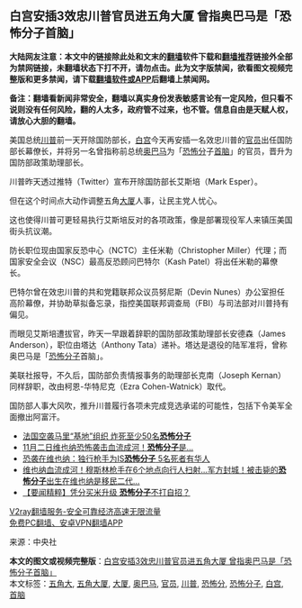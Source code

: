  <h2>白宫安插3效忠川普官员进五角大厦 曾指奥巴马是「恐怖分子首脑」</h2> <p class="notice"><b>大陆网友注意：本文中的链接除此处和文末的<a href="https://github.com/bannedbook/fanqiang" >翻墙</a>软件下载和<a href="https://github.com/killgcd/justmysocks/blob/master/README.md">翻墙推荐</a>链接外全部为禁网链接，未翻墙状态下打不开，请勿点击。此为文字版禁闻，欲看图文视频完整版和更多禁闻，请下载<a href="https://github.com/bannedbook/fanqiang">翻墙软件或APP</a>后翻墙上禁闻网。</p><p>备注：翻墙看新闻非常安全，翻墙以真实身份发表敏感言论有一定风险，但只看不说则没有任何风险，翻的人太多，政府管不过来，也不管。信息自由是天赋人权，请放心大胆的翻墙。</b></p>  <div class="entry"> <p id="conimg"></p> <p>美国总统<a href="https://www.bannedbook.org/bnews/tag/%e5%b7%9d%e6%99%ae/" class="st_tag internal_tag" rel="tag" title="标签 川普 下的日志">川普</a>前一天开除国防部长，<a href="https://www.bannedbook.org/bnews/tag/%e7%99%bd%e5%ae%ab/" class="st_tag internal_tag" rel="tag" title="标签 白宫 下的日志">白宫</a>今天再安插一名效忠川普的<a href="https://www.bannedbook.org/bnews/tag/%E5%AE%98%E5%91%98/" class="st_tag internal_tag" rel="tag" title="标签 官员 下的日志">官员</a>出任国防部长幕僚长，并将另一名曾指称前总统<a href="https://www.bannedbook.org/bnews/tag/%e5%a5%a5%e5%b7%b4%e9%a9%ac/" class="st_tag internal_tag" rel="tag" title="标签 奥巴马 下的日志">奥巴马</a>为「<a href="https://www.bannedbook.org/bnews/tag/%E6%81%90%E6%80%96%E5%88%86/" class="st_tag internal_tag" rel="tag" title="标签 恐怖分 下的日志">恐怖分</a>子<a href="https://www.bannedbook.org/bnews/tag/%E9%A6%96%E8%84%91/" class="st_tag internal_tag" rel="tag" title="标签 首脑 下的日志">首脑</a>」的官员，晋升为国防部政策助理部长。</p> <p>川普昨天透过推特（Twitter）宣布开除国防部长艾斯培（Mark Esper）。</p> <p>但在这个时间点大动作调整五角<a href="https://www.bannedbook.org/bnews/tag/%E5%A4%A7%E5%8E%A6/" class="st_tag internal_tag" rel="tag" title="标签 大厦 下的日志">大厦</a>人事，让民主党人忧心。</p> <p>这也使得川普可更轻易执行艾斯培反对的各项政策，像是部署现役军人来镇压美国街头抗议潮。</p>  <p>防长职位现由国家反恐中心（NCTC）主任米勒（Christopher Miller）代理；而国家安全会议（NSC）最高反恐顾问巴特尔（Kash Patel）将出任米勒的幕僚长。</p> <p>巴特尔曾在效忠川普的共和党籍联邦众议员努尼斯（Devin Nunes）办公室担任高阶幕僚，并协助草拟备忘录，指控美国联邦调查局（FBI）与司法部对川普持有偏见。</p> <p>而眼见艾斯培遭拔官，昨天一早跟着辞职的国防部政策助理部长安德森（James Anderson），职位由塔达（Anthony Tata）递补。塔达是退役的陆军准将，曾称奥巴马是「<a href="https://www.bannedbook.org/bnews/tag/%e6%81%90%e6%80%96%e5%88%86%e5%ad%90/" class="st_tag internal_tag" rel="tag" title="标签 恐怖分子 下的日志">恐怖分子</a>首脑」。</p> <p>美联社报导，不久后，国防部负责情报事务的助理部长克南（Joseph Kernan）同样辞职，改由柯恩-华特尼克（Ezra Cohen-Watnick）取代。</p> <p>国防部人事大风吹，推升川普履行各项未完成竞选承诺的可能性，包括下令美军全面撤出阿富汗。</p>  <ul class='op-related-articles' title='相关阅读'> <li><a href='https://www.bannedbook.org/bnews/baitai/20201105/1426331.html' target='_blank'>法国空袭马里“基地”组织 炸死至少50名<b>恐怖分子</b></a></li> <li><a href='https://www.bannedbook.org/bnews/comments/20201105/1426118.html' target='_blank'>11月二日维也纳恐怖袭击血流成河！<b>恐怖分子</b>是…</a></li> <li><a href='https://www.bannedbook.org/bnews/comments/20201104/1425779.html' target='_blank'>恐袭在维也纳：独行枪手为IS<b>恐怖分子</b> 5名死者有华人</a></li> <li><a href='https://www.bannedbook.org/bnews/worldnews/20201104/1425246.html' target='_blank'>维也纳血流成河！穆斯林枪手在6个地点向行人扫射…军方封城！被击毙的<b>恐怖分子</b>出生在维也纳是移民二代…</a></li> <li><a href='https://www.bannedbook.org/bnews/comments/20201031/1423389.html' target='_blank'>【要闻精粹】凭分买米升级 <b>恐怖分子</b>不打自招？</a></li> </ul> <p class="texttj"> <a href="https://www.bannedbook.org/forum23/topic22702.html" target="_blank">V2ray翻墙服务-安全可靠经济高速无限流量</a><br/> <a href="https://github.com/bannedbook/fanqiang/wiki/%E7%A6%81%E9%97%BB%E7%BD%91%E5%AE%89%E5%8D%93%E7%BF%BB%E5%A2%99%E6%96%B0%E9%97%BBAPP" target="_blank">免费PC翻墙、安卓VPN翻墙APP</a></p><p> 来源：中央社 </p><a name='sharetosocial'></a>       <div><b>本文的图文或视频完整版</b>：<a href='https://www.bannedbook.org/bnews/topimagenews/20201112/1429686.html'>白宫安插3效忠川普官员进五角大厦 曾指奥巴马是「恐怖分子首脑」</a></div>  </div><!--END ENTRY--> <div class="postfooter"> <div>本文标签：<a href="https://www.bannedbook.org/bnews/tag/%E4%BA%94%E8%A7%92%E5%A4%A7/" rel="tag">五角大</a>, <a href="https://www.bannedbook.org/bnews/tag/%E4%BA%94%E8%A7%92%E5%A4%A7%E5%8E%A6/" rel="tag">五角大厦</a>, <a href="https://www.bannedbook.org/bnews/tag/%E5%A4%A7%E5%8E%A6/" rel="tag">大厦</a>, <a href="https://www.bannedbook.org/bnews/tag/%e5%a5%a5%e5%b7%b4%e9%a9%ac/" rel="tag">奥巴马</a>, <a href="https://www.bannedbook.org/bnews/tag/%E5%AE%98%E5%91%98/" rel="tag">官员</a>, <a href="https://www.bannedbook.org/bnews/tag/%e5%b7%9d%e6%99%ae/" rel="tag">川普</a>, <a href="https://www.bannedbook.org/bnews/tag/%E6%81%90%E6%80%96%E5%88%86/" rel="tag">恐怖分</a>, <a href="https://www.bannedbook.org/bnews/tag/%e6%81%90%e6%80%96%e5%88%86%e5%ad%90/" rel="tag">恐怖分子</a>, <a href="https://www.bannedbook.org/bnews/tag/%e7%99%bd%e5%ae%ab/" rel="tag">白宫</a>, <a href="https://www.bannedbook.org/bnews/tag/%E9%A6%96%E8%84%91/" rel="tag">首脑</a></div>  </div><!--END POSTFOOTER--> 